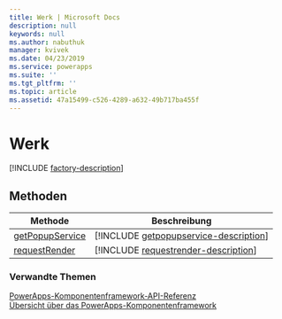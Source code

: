 ```yaml
---
title: Werk | Microsoft Docs
description: null
keywords: null
ms.author: nabuthuk
manager: kvivek
ms.date: 04/23/2019
ms.service: powerapps
ms.suite: ''
ms.tgt_pltfrm: ''
ms.topic: article
ms.assetid: 47a15499-c526-4289-a632-49b717ba455f
---
```


# <a name="factory"></a>Werk

<!-- IFactory -->
<!-- Not in CustomControlExposedInterfaces.d.ts -->

[!INCLUDE [factory-description](includes/factory-description.md)]

## <a name="methods"></a>Methoden

|Methode | Beschreibung |
| ------------- |-------------|
|[getPopupService](factory/getpopupservice.md)|[!INCLUDE [getpopupservice-description](factory/includes/getpopupservice-description.md)]|
|[requestRender](factory/requestrender.md)|[!INCLUDE [requestrender-description](factory/includes/requestrender-description.md)]|


### <a name="related-topics"></a>Verwandte Themen

[PowerApps-Komponentenframework-API-Referenz](../reference/index.md)<br/>
[Übersicht über das PowerApps-Komponentenframework](../overview.md)